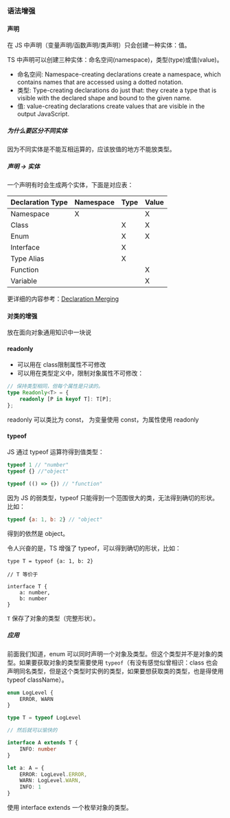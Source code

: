 ### 语法增强

#### 声明

在 JS 中声明（变量声明/函数声明/类声明）只会创建一种实体：值。

TS 中声明可以创建三种实体：命名空间(namespace)，类型(type)或值(value)。

- 命名空间: Namespace-creating declarations create a namespace, which contains names that are accessed using a dotted notation.
- 类型: Type-creating declarations do just that: they create a type that is visible with the declared shape and bound to the given name.
- 值: value-creating declarations create values that are visible in the output JavaScript.

##### 为什么要区分不同实体

因为不同实体是不能互相运算的，应该放值的地方不能放类型。

##### 声明 -> 实体

一个声明有时会生成两个实体，下面是对应表：

Declaration Type | Namespace | Type | Value
---------|----------|---------|---------
 Namespace | X |  | X
 Class |  | X | X
 Enum |  | X | X
 Interface |  | X |
 Type Alias |  | X |
 Function |  |  | X
 Variable |  |  | X


 更详细的内容参考：[Declaration Merging](https://www.typescriptlang.org/docs/handbook/declaration-merging.html#basic-concepts)

#### 对类的增强

放在面向对象通用知识中一块说

#### readonly

- 可以用在 class限制属性不可修改
- 可以用在类型定义中，限制对象属性不可修改：

```ts
// 保持类型相同，但每个属性是只读的。
type Readonly<T> = {
    readonly [P in keyof T]: T[P];
};
```

readonly 可以类比为 const， 为变量使用 const，为属性使用 readonly

#### typeof

JS 通过 typeof 运算符得到值类型：

```js
typeof 1 // "number"
typeof {} //"object"

typeof (() => {}) // "function"
```

因为 JS 的弱类型，typeof 只能得到一个范围很大的类，无法得到确切的形状。比如：

```js
typeof {a: 1, b: 2} // "object"
```

得到的依然是 object。

令人兴奋的是，TS 增强了 typeof，可以得到确切的形状，比如：

```TS
type T = typeof {a: 1, b: 2}

// T 等价于

interface T {
    a: number,
    b: number
}
```

`T` 保存了对象的类型（完整形状）。

##### 应用

前面我们知道，enum 可以同时声明一个对象及类型。但这个类型并不是对象的类型。如果要获取对象的类型需要使用 `typeof`（有没有感觉似曾相识：class 也会声明同名类型，但是这个类型时实例的类型，如果要想获取类的类型，也是得使用 typeof className）。

```ts
enum LogLevel {
    ERROR, WARN
}

type T = typeof LogLevel

// 然后就可以愉快的

interface A extends T {
    INFO: number
}

let a: A = {
    ERROR: LogLevel.ERROR,
    WARN: LogLevel.WARN,
    INFO: 1
}
```

使用 interface extends 一个枚举对象的类型。
